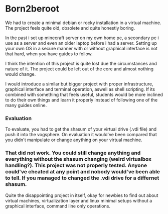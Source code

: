 # Born2beroot

We had to create a minimal debian or rocky installation in a virtual machine.
The project feels quite old, obsolete and quite honestly boring.

In the past i set up minecraft server on my own home pc, a secondary pc i use as a server and even an older laptop before i had a server.
Setting up your own OS in a secure manner with or without graphical interface is not that hard, when you have guides to follow.

I think the intention of this project is quite lost due the circumstances and nature of it.
The project could be left out of the core and almost nothing would change.

I would introduce a similar but bigger project with proper infrastructure, graphical interface and terminal operation, aswell as shell scripting.
If its combined with something that feels useful, students would be more inclined to do their own things and learn it properly instead of following one of the many guides online.

### Evaluation

To evaluate, you had to get the shasum of your virtual drive (.vdi file) and push it into the vogsphere.
On evaluation it would've been compared that you didn't manipulate or change anything on your virtual machine.

### That did not work. You could still change anything and everything without the shasum changing (weird virtualbox handling?). This project was not properly tested. Anyone could've cheated at any point and nobody would've been able to tell. If you managed to changed the .vdi drive for a differnet shasum.

Quite the disappointing project in itself, okay for newbies to find out about virtual machines, virtualization layer and linux minimal setups without a graphical interface, command line only operations.
